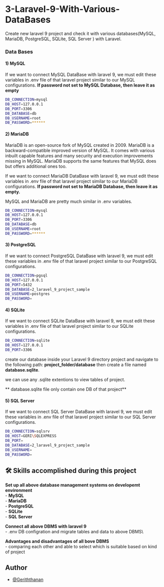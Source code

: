 # 3-Laravel-9-With-Various-DataBases

Create new laravel 9 project and check it with various databases(MySQL, MariaDB, PostgreSQL, SQLite, SQL Server ) with Laravel.



### Data Bases

#### 1) MySQL

If we want to connect MySQL DataBase with laravel 9, we must edit these variables in .env file of that laravel project similar to our MySQL configurations.
**If password not set to MySQL Database, then leave it as empty** 
 
```bash
DB_CONNECTION=mysql 
DB_HOST=127.0.0.1 
DB_PORT=3306 
DB_DATABASE=db 
DB_USERNAME=root 
DB_PASSWORD=******

```
#### 2) MariaDB

MariaDB is an open-source fork of MySQL created in 2009. MariaDB is a backward-compatible improved version of MySQL. It comes with various inbuilt capable features and many security and execution improvements missing in MySQL. MariaDB supports the same features that MySQL does but offers additional ones too.

If we want to connect MariaDB DataBase with laravel 9, we must edit these variables in .env file of that laravel project similar to our MariaDB configurations.
**If password not set to MariaDB Database, then leave it as empty.** 

MySQL and MariaDB are pretty much similar in .env variables.
 
```bash
DB_CONNECTION=mysql 
DB_HOST=127.0.0.1 
DB_PORT=3306 
DB_DATABASE=db 
DB_USERNAME=root 
DB_PASSWORD=******

```
#### 3) PostgreSQL

If we want to connect PostgreSQL DataBase with laravel 9, we must edit these variables in .env file of that laravel project similar to our PostgreSQL configurations.
 
```bash
DB_CONNECTION=pgsql
DB_HOST=127.0.0.1
DB_PORT=5432
DB_DATABASE=2_laravel_9_project_sample
DB_USERNAME=postgres
DB_PASSWORD=

```
#### 4) SQLite

If we want to connect SQLite DataBase with laravel 9, we must edit these variables in .env file of that laravel project similar to our SQLite configurations.
 
```bash
DB_CONNECTION=sqlite
DB_HOST=127.0.0.1
DB_PORT=3306

```
 create our database inside your Laravel 9 directory project and navigate to the following path: **project_folder/database** then create a file named **database.sqlite**.

we can use any .sqlite extentions to view tables of project.

** database.sqlite file only contain one DB of that project**

#### 5) SQL Server

If we want to connect SQL Server DataBase with laravel 9, we must edit these variables in .env file of that laravel project similar to our SQL Server configurations.
 
```bash
DB_CONNECTION=sqlsrv
DB_HOST=GERI\SQLEXPRESS
DB_PORT=
DB_DATABASE=2_laravel_9_project_sample
DB_USERNAME=
DB_PASSWORD=

```

## 🛠 Skills accomplished during this project

**Set up all above database management systems on developemt environment**\
    - **MySQL**\
    - **MariaDB**\
    - **PostgreSQL**\
    - **SQLite**\
    - **SQL Server**


**Connect all above DBMS with laravel 9**\
    - .env DB configration and migrate tables and data to above DBMS\

**Advantages and disadvantages of all bove DBMS**\
    - comparing each other and able to select which is suitable based on kind of project



## Author

- [@Geriththanan](https://github.com/Geriththanan)
